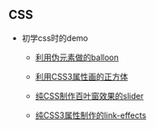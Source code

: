 ## CSS

- 初学css时的demo

	- [利用伪元素做的balloon](https://trace59.github.io/css-practice/balloon-css.html)

	- [利用CSS3属性画的正方体](https://trace59.github.io/css-practice/css-3d.html)

	- [纯CSS制作百叶窗效果的slider](https://trace59.github.io/css-practice/css-slider.html)

	- [纯CSS3属性制作的link-effects](https://trace59.github.io/css-practice/link-effects.html)
